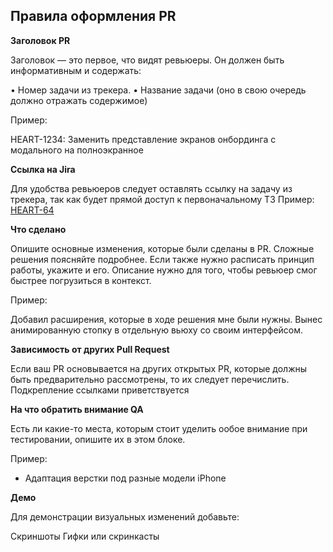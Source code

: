 ## Правила оформления PR

**Заголовок PR**

Заголовок — это первое, что видят ревьюеры. Он должен быть информативным и содержать:

• Номер задачи из трекера.
• Название задачи (оно в свою очередь должно отражать содержимое)

Пример:

HEART-1234: Заменить представление экранов онбординга с модального на полноэкранное

**Ссылка на Jira**

Для удобства ревьюеров следует оставлять ссылку на задачу из трекера, так как будет прямой доступ к первоначальному ТЗ
Пример:
[HEART-64](https://jira.csssr.io/browse/HEART-64)

**Что сделано**

Опишите основные изменения, которые были сделаны в PR. Сложные решения поясняйте подробнее. Если также нужно расписать принцип работы, укажите и его. Описание нужно для того, чтобы ревьюер смог быстрее погрузиться в контекст.

Пример:

Добавил расширения, которые в ходе решения мне были нужны.
Вынес анимированную стопку в отдельную вьюху со своим интерфейсом.

**Зависимость от других Pull Request**

Если ваш PR основывается на других открытых PR, которые должны быть предварительно рассмотрены, то их следует перечислить. Подкрепление ссылками приветствуется

**На что обратить внимание QA**

Есть ли какие-то места, которым стоит уделить ообое внимание при тестировании, опишите их в этом блоке.

Пример: 
 - Адаптация верстки под разные модели iPhone

**Демо**

Для демонстрации визуальных изменений добавьте:

Скриншоты
Гифки или скринкасты
